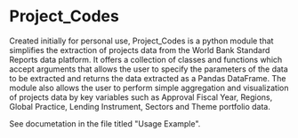 # Project_Codes

Created initially for personal use, Project_Codes is a python module that simplifies the extraction of projects data from the World Bank Standard Reports data platform. It offers a collection of classes and functions which accept arguments that allows the user to specify the parameters of the data to be extracted and returns the data extracted as a Pandas DataFrame. The module also allows the user to perform simple aggregation and visualization of projects data by key variables such as Approval Fiscal Year, Regions, Global Practice, Lending Instrument, Sectors and Theme portfolio data.

See documetation in the file titled "Usage Example".
